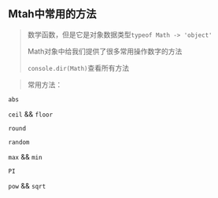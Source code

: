 ## Mtah中常用的方法

> 数学函数，但是它是对象数据类型`typeof Math -> 'object'`
> 
> Math对象中给我们提供了很多常用操作数字的方法
> 
> `console.dir(Math)`查看所有方法

> 常用方法：

`abs`

`ceil` && `floor`

`round`

`random`

`max` && `min`

`PI`

`pow` && `sqrt`